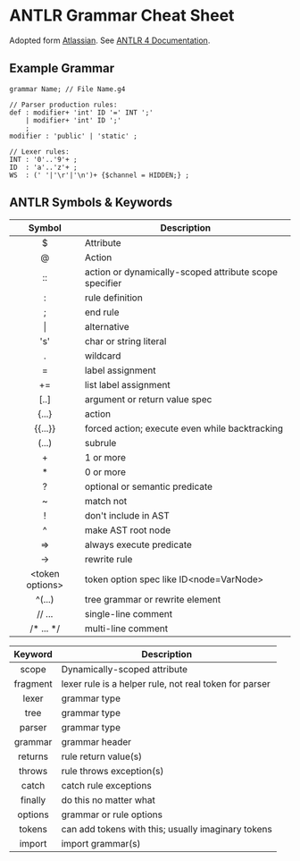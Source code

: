 # ANTLR Grammar Cheat Sheet

Adopted form [Atlassian](https://theantlrguy.atlassian.net/wiki/display/ANTLR3/ANTLR+Cheat+Sheet).
See [ANTLR 4 Documentation](https://github.com/antlr/antlr4/blob/master/doc/index.md).

## Example Grammar

    grammar Name; // File Name.g4
    
    // Parser production rules:
    def : modifier+ 'int' ID '=' INT ';'
        | modifier+ 'int' ID ';'
        ;
    modifier : 'public' | 'static' ;
    
    // Lexer rules:
    INT : '0'..'9'+ ;
    ID  : 'a'..'z'+ ;
    WS  : (' '|'\r'|'\n')+ {$channel = HIDDEN;} ;

## ANTLR Symbols & Keywords

| Symbol            | Description   |
|:-----------------:|---------------|
| $                 | Attribute     |
| @                 | Action        |
| ::                | action or dynamically-scoped attribute scope specifier|
| :                 | rule definition|
| ;                 | end rule      |
| \|                | alternative   |
| 's'               | char or string literal|
| .                 | wildcard      |
| =                 | label assignment|
| +=                | list label assignment|
| [..]              | argument or return value spec|
| {...}             | action        |
| {{...}}           | forced action; execute even while backtracking
| (...)             | subrule       |
| +                 | 1 or more     |
| *                 | 0 or more     |
| ?                 | optional or semantic predicate|
| ~                 | match not     |
| !                 | don't include in AST|
| ^                 | make AST root node|
| =>                | always execute predicate|
| ->                | rewrite rule |
| &lt;token options&gt; | token option spec like ID&lt;node=VarNode&gt; |
| ^(...)            | tree grammar or rewrite element |
| // ...            | single-line comment |
| /* ... */         | multi-line comment |

| Keyword   | Description   |
|:---------:|---------------|
| scope     | Dynamically-scoped attribute|
| fragment  | lexer rule is a helper rule, not real token for parser|
| lexer     | grammar type  |
| tree      | grammar type  |
| parser    | grammar type  |
| grammar   | grammar header|
| returns   | rule return value(s)|
| throws    | rule throws exception(s)|
| catch     | catch rule exceptions|
| finally   | do this no matter what|
| options   | grammar or rule options|
| tokens    | can add tokens with this; usually imaginary tokens|
| import    | import grammar(s)|